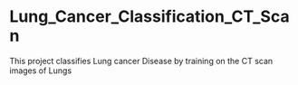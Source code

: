 # Lung_Cancer_Classification_CT_Scan
This project classifies Lung cancer Disease by training on the CT scan images of Lungs
